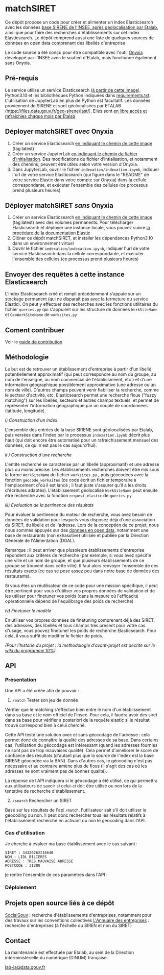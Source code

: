 # matchSIRET

Ce dépôt propose un code pour créer et alimenter un index Elasticsearch avec les données [base SIRENE de l'INSEE, après géolocalisation par Etalab](https://files.data.gouv.fr/geo-sirene/), ainsi que pour faire des recherches d'établissements sur cet index Elasticsearch. Le dépôt comprend aussi une liste de quelques sources de données en open data comprenant des libellés d'entreprise

Le code source a été conçu pour être compatible avec l'outil [Onyxia](https://github.com/InseeFrLab/onyxia-web) développé par l'INSEE avec le soutien d'Etalab, mais fonctionne également sans Onyxia.

## Pré-requis

Le service utilise un service Elasticsearch ([à partir de cette image](https://git.lab.sspcloud.fr/hby7ih/matchsiretimage)), Python3.10 et les bibliothèques Python indiquées dans [requirements.txt](requirements.txt). L'utilisation de JupyterLab en plus de Python est facultatif.
Les données proviennent de SIRENE et sont géolocalisées par ETALAB (https://files.data.gouv.fr/geo-sirene/last/). Elles sont [en libre accès et rafraichies chaque mois par Etalab](https://files.data.gouv.fr/geo-sirene/last/)

## Déployer matchSIRET ***avec*** Onyxia

1) Créer un service Elasticsearch [en indiquant le chemin de cette image](https://git.lab.sspcloud.fr/hby7ih/matchsiretimage) (tag:latest)
2) Créer un service JupyterLab [en indiquant le chemin du fichier d'initialisation](https://raw.githubusercontent.com/etalab/matchSIRET/main/init.sh). Des modifications du fichier d'intialisation, et notamment des chemins, peuvent être utiles selon votre version d'Onyxia.
3) Dans JupyterLab, ouvrir le fichier `indexation/indexation.ipynb`, indiquer l'url de votre service Elasticsearch (qui figure dans le "README" de votre service Elastic dans votre compte sur Onyxia) dans la cellule correspondante, et exécuter l'ensemble des cellules (ce processus prend plusieurs heures)

## Déployer matchSIRET ***sans*** Onyxia

1) Créer un service Elasticsearch [en indiquant le chemin de cette image](https://git.lab.sspcloud.fr/hby7ih/matchsiretimage) (tag:latest) avec des volumes permanents. Pour télécharger Elasticsearch et déployer une instance locale, vous pouvez suivre [la procédure de la documentation Elastic](https://www.elastic.co/guide/en/elasticsearch/reference/current/setup.html)
2) Clôner ce dépôt matchSIRET, et installer les dépendances Python3.10 dans un environnement virtuel
3) Ouvrir le fichier `indexation/indexation.ipynb`, indiquer l'url de votre service Elasticsearch dans la cellule correspondante, et exécuter l'ensemble des cellules (ce processus prend plusieurs heures)

## Envoyer des requêtes à cette instance Elasticsearch

L'index Elasticsearch créé et rempli précédemment s'appuie sur un stockage permanent (qui ne disparaît pas avec la fermeture du service Elastic). On peut y effectuer des recherches avec les fonctions utilitaires du fichier `queries.py` qui s'appuient sur les structure de données `WorkSiteName` et `GeoWorkSiteName` de `worksites.py`

## Coment contribuer

Voir le [guide de contribution](CONTRIBUTING.md)

## Méthodologie 

Le but est de retrouver un établissement d'entreprise à partir d'un libellé potentiellement approximatif (qui peut correspondre au nom du groupe, au nom de l'enseigne, au nom commercial de l'établissmeent, etc.) et  d'une information géographique possiblement approximative (une adresse ou un nom de ville). D'autres champs peuvent venir fiabiliser la recherche, comme le secteur d'activité, etc. Elasticsearch permet une recherche floue ("fuzzy matching") sur les libellés, secteurs et autres champs textuels, et permet de représenter l'information géographique par un couple de coordonnées (latitude, longitude). 

_i) Construction d'un index_

L'ensemble des entrées de la base SIRENE sont géolocalisées par Etalab, puis versées dans l'index par le processus `indexation.ipynb` décrit plus haut (qui doit encore être automatisé pour un rafraichissement mensuel des données, ce qui n'est pas le cas aujourd'hui).

_ii ) Construction d'une recherche_

L'entité recherché se caractérise par un libellé (approximatif) et une adresse plus ou moins précise. Les établissements recherchés doivent être mis sous la forme `WorkSiteName` du fichier `worksites.py` , puis géocodées avec la fonction `geocode_worksites` (ce code écrit un fichier temporaire à l'emplacement d'où il est lancé ; il faut juste s'assurer qu'il a les droits d'écritures adaptés). L'établissement géolocalisé `WorkSiteName` peut ensuite être recherché avec la fonction `request_elastic` de `queries.py`
 
 _iii) Evaluation de la pertinence des résultats_
 
Pour évaluer la pertinence du moteur de recherche, vous avez besoin de données de validation pour lesquels vous disposez déjà d'une association du SIRET, du libellé et de l'adresse. Lors de la conception de ce projet, nous nous sommes appuyés sur des [données en open data](data_sources.txt), notamment une base de restaurants (non exhasutive) utilisée et publiée par la Direction Générale de l'Alimentation (DGAL).

Remarque : il peut arriver que plusoieurs établissements d'entreprise répondent aux critères de recherche (par exemple, si vous avez spécifié une ville et un nom de groupe, et que plusieurs établissements de ce groupe se trouvent dans cette ville). Il faut alors renvoyer l'ensemble de ces résultats exacts (ce cas se pose assez peu dans notre base de données des restaurants).

Si vous êtes un réutilisateur de ce code pour une mission spécifique, il peut être pertinent pour vous d'utiliser vos propres données de validation et de les utiliser pour finetuner vos poids (dans la mesure où l'efficacité opérationnelle dépend de l'équilibrage des poids de recherche)

  _iv) Finetuner le modèle_
 
 En utiliser vos propres données de finetuning comprenant déjà des SIRET, des adresses, des libellés et tous champs très présent pour votre cas d'usage, vous pouvez finetuner les poids de recherche Elasticsearch. Pour celà, il vous suffit de modifier le fichier de poids.

_(Pour l'historie du projet : la méthodologie d'avant-projet est décrite sur le [wiki du programme 10%](https://github.com/etalab-ia/programme10pourcent/wiki/Ateliers-SIRETisation))_


## API

### Présentation

Une API a été créée afin de pouvoir : 

1) `/match` Tester son jeu de donnée

Vérifier que le matching s'effectue bien entre le nom d'un établissement dans sa base et le nom officiel de l'insee. Pour cela, il faudra avoir des siret dans sa base pour vérifier a posteriori de la requête elastic si le résultat trouvé correspond bien à celui cherché. 

Cette API teste une solution avec et sans géocodage de l'adresse : cela permet donc de connaître la qualité des adresses de sa base. Dans certains cas, l'utilisation du géocodage est intéressant (quand les adresses fournies ne sont pas de trop mauvaises qualité). Cela permet d'améliorer le score de confiance des résultats (d'autant plus que la source de l'index est la base SIRENE géocodée via la BAN). Dans d'autres cas, le géocoding n'est pas nécessaire et au contraire amène plus de flous (il s'agit des cas où les adresses ne sont vraiment pas de bonnes qualité).

La réponse de l'API indiquera si le géocodage a été utilisé, ce qui permettra aux utilisateurs de savoir si celui-ci doit être utilisé ou non lors de la tentative de recherche d'établissement.

2) `/search` Rechercher un SIRET

Basé sur les résultats de l'api `/match`, l'utilisateur sait s'il doit utiliser le géocoding ou non. Il peut donc rechercher tous les résultats relatifs à l'établissement recherché en activant ou non le géocoding dans l'API.

### Cas d'utilisation

Je cherche à évaluer ma base établissement avec le cas suivant : 

```
SIRET : 34326262216640
NOM : LIDL BILIERES
ADRESSE : TRES MAUVAISE ADRESSE
POSTCODE : 31300
```

je rentre l'ensemble de ces paramètres dans l'API : 



### Déploiement


## Projets open source liés à ce dépôt

[SocialGouv](https://github.com/SocialGouv/recherche-entreprises) : recherche d'établissements d'entreprises, notamment pour des travaux sur les conventions collectives
[L'Annuaire des entreprises](https://github.com/etalab/annuaire-entreprises-search-infra) : recherche d'entreprises (à l'échelle du SIREN et non du SIRET)

## Contact

La maintenance est effectuée par Etalab, au sein de la Direction interministérielle du numérique (DINUM) française.

[lab-ia@data.gouv.fr](mailto:lab-ia@data.gouv.fr)

